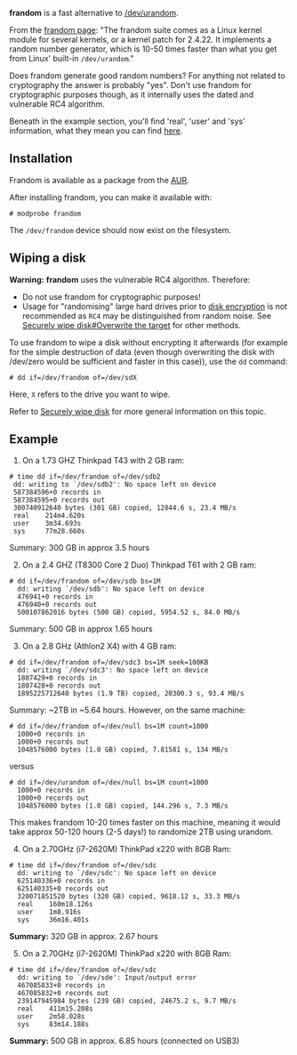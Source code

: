 **frandom** is a fast alternative to [/dev/urandom](/index.php/Random_number_generation "Random number generation").

From the [frandom page](http://billauer.co.il/frandom.html): "The frandom suite comes as a Linux kernel module for several kernels, or a kernel patch for 2.4.22\. It implements a random number generator, which is 10-50 times faster than what you get from Linux' built-in `/dev/urandom`."

Does frandom generate good random numbers? For anything not related to cryptography the answer is probably "yes". Don't use frandom for cryptographic purposes though, as it internally uses the dated and vulnerable RC4 algorithm.

Beneath in the example section, you'll find 'real', 'user' and 'sys' information, what they mean you can find [here](http://stackoverflow.com/questions/556405/what-do-real-user-and-sys-mean-in-the-output-of-time1?answertab=active#tab-top).

## Installation

Frandom is available as a package from the [AUR](https://aur.archlinux.org/packages.php?ID=9869).

After installing frandom, you can make it available with:

```
# modprobe frandom

```

The `/dev/frandom` device should now exist on the filesystem.

## Wiping a disk

**Warning:** **frandom** uses the vulnerable RC4 algorithm. Therefore:

*   Do not use frandom for cryptographic purposes!
*   Usage for "randomising" large hard drives prior to [disk encryption](/index.php/Disk_encryption "Disk encryption") is not recommended as `RC4` may be distinguished from random noise. See [Securely wipe disk#Overwrite the target](/index.php/Securely_wipe_disk#Overwrite_the_target "Securely wipe disk") for other methods.

To use frandom to wipe a disk without encrypting it afterwards (for example for the simple destruction of data (even though overwriting the disk with /dev/zero would be sufficient and faster in this case)), use the `dd` command:

```
# dd if=/dev/frandom of=/dev/sdX

```

Here, `X` refers to the drive you want to wipe.

Refer to [Securely wipe disk](/index.php/Securely_wipe_disk "Securely wipe disk") for more general information on this topic.

## Example

1) On a 1.73 GHZ Thinkpad T43 with 2 GB ram:

```
# time dd if=/dev/frandom of=/dev/sdb2
 dd: writing to `/dev/sdb2': No space left on device
 587384596+0 records in
 587384595+0 records out
 300740912640 bytes (301 GB) copied, 12844.6 s, 23.4 MB/s
 real    214m4.620s
 user    3m34.693s
 sys     77m28.660s

```

Summary: 300 GB in approx 3.5 hours

2) On a 2.4 GHZ (T8300 Core 2 Duo) Thinkpad T61 with 2 GB ram:

```
# dd if=/dev/frandom of=/dev/sdb bs=1M
  dd: writing `/dev/sdb': No space left on device
  476941+0 records in
  476940+0 records out
  500107862016 bytes (500 GB) copied, 5954.52 s, 84.0 MB/s

```

Summary: 500 GB in approx 1.65 hours

3) On a 2.8 GHz (Athlon2 X4) with 4 GB ram:

```
# dd if=/dev/frandom of=/dev/sdc3 bs=1M seek=100KB
  dd: writing `/dev/sdc3': No space left on device
  1807429+0 records in
  1807428+0 records out
  1895225712640 bytes (1.9 TB) copied, 20300.3 s, 93.4 MB/s

```

Summary: ~2TB in ~5.64 hours. However, on the same machine:

```
# dd if=/dev/frandom of=/dev/null bs=1M count=1000
  1000+0 records in
  1000+0 records out
  1048576000 bytes (1.0 GB) copied, 7.81581 s, 134 MB/s

```

versus

```
# dd if=/dev/urandom of=/dev/null bs=1M count=1000
  1000+0 records in
  1000+0 records out
  1048576000 bytes (1.0 GB) copied, 144.296 s, 7.3 MB/s

```

This makes frandom 10-20 times faster on this machine, meaning it would take approx 50-120 hours (2-5 days!) to randomize 2TB using urandom.

4) On a 2.70GHz (i7-2620M) ThinkPad x220 with 8GB Ram:

```
# time dd if=/dev/frandom of=/dev/sdc
  dd: writing to `/dev/sdc': No space left on device
  625140336+0 records in
  625140335+0 records out
  320071851520 bytes (320 GB) copied, 9618.12 s, 33.3 MB/s
  real    160m18.126s
  user    1m8.916s
  sys     36m16.401s

```

**Summary:** 320 GB in approx. 2.67 hours

5) On a 2.70GHz (i7-2620M) ThinkPad x220 with 8GB Ram:

```
# time dd if=/dev/frandom of=/dev/sdc
  dd: writing to `/dev/sde': Input/output error
  467085833+0 records in
  467085832+0 records out
  239147945984 bytes (239 GB) copied, 24675.2 s, 9.7 MB/s
  real    411m15.208s
  user    2m58.028s
  sys     83m14.188s

```

**Summary:** 500 GB in approx. 6.85 hours (connected on USB3)